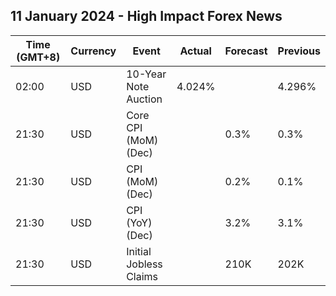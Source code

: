 ## 11 January 2024 - High Impact Forex News

| Time (GMT+8) | Currency | Event | Actual | Forecast | Previous |
|------|----------|-------|--------|----------|----------|
| 02:00 | USD | 10-Year Note Auction | 4.024% |  | 4.296% |
| 21:30 | USD | Core CPI (MoM) (Dec) |  | 0.3% | 0.3% |
| 21:30 | USD | CPI (MoM) (Dec) |  | 0.2% | 0.1% |
| 21:30 | USD | CPI (YoY) (Dec) |  | 3.2% | 3.1% |
| 21:30 | USD | Initial Jobless Claims |  | 210K | 202K |
